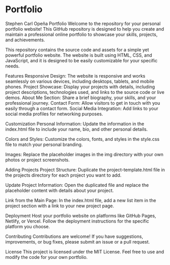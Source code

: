 # Portfolio
Stephen Carl Opeña Portfolio
Welcome to the repository for your personal portfolio website! This GitHub repository is designed to help you create and maintain a professional online portfolio to showcase your skills, projects, and achievements.

This repository contains the source code and assets for a simple yet powerful portfolio website. The website is built using HTML, CSS, and JavaScript, and it is designed to be easily customizable for your specific needs.

Features
Responsive Design: The website is responsive and works seamlessly on various devices, including desktops, tablets, and mobile phones.
Project Showcase: Display your projects with details, including project descriptions, technologies used, and links to the source code or live demos.
About Me Section: Share a brief biography, your skills, and your professional journey.
Contact Form: Allow visitors to get in touch with you easily through a contact form.
Social Media Integration: Add links to your social media profiles for networking purposes.

Customization
Personal Information:
Update the information in the index.html file to include your name, bio, and other personal details.

Colors and Styles:
Customize the colors, fonts, and styles in the style.css file to match your personal branding.

Images:
Replace the placeholder images in the img directory with your own photos or project screenshots.

Adding Projects
Project Structure:
Duplicate the project-template.html file in the projects directory for each project you want to add.

Update Project Information:
Open the duplicated file and replace the placeholder content with details about your project.

Link from the Main Page:
In the index.html file, add a new list item in the project section with a link to your new project page.

Deployment
Host your portfolio website on platforms like GitHub Pages, Netlify, or Vercel. Follow the deployment instructions for the specific platform you choose.

Contributing
Contributions are welcome! If you have suggestions, improvements, or bug fixes, please submit an issue or a pull request.

License
This project is licensed under the MIT License. Feel free to use and modify the code for your own portfolio.
